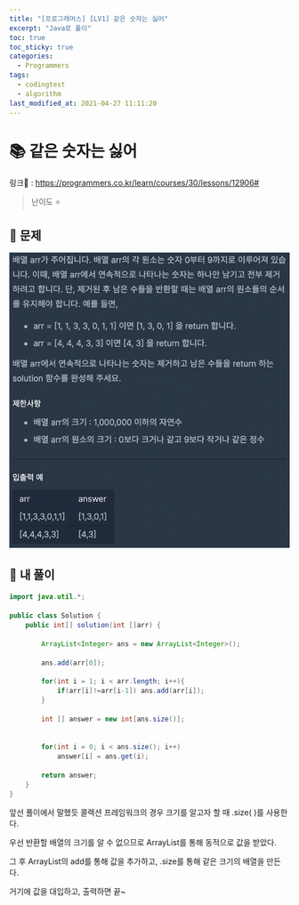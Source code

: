 ```yaml
---
title: "[프로그래머스] [LV1] 같은 숫자는 싫어"
excerpt: "Java로 풀이"
toc: true
toc_sticky: true
categories:
  - Programmers
tags:
  - codingtest
  - algorithm
last_modified_at: 2021-04-27 11:11:20
---
```


# 📚 같은 숫자는 싫어
  
링크📎 : <https://programmers.co.kr/learn/courses/30/lessons/12906#>  

>난이도 ⭐️
  
## 📖 문제  
  
![이미지](/assets/images/Programmers/Lv1/6-1.png)

  
## 📝 내 풀이  
  
```java
import java.util.*;

public class Solution {
    public int[] solution(int []arr) {
        
        ArrayList<Integer> ans = new ArrayList<Integer>();
        
        ans.add(arr[0]);
        
        for(int i = 1; i < arr.length; i++){
            if(arr[i]!=arr[i-1]) ans.add(arr[i]);
        }
        
        int [] answer = new int[ans.size()];
        
        
        for(int i = 0; i < ans.size(); i++)
            answer[i] = ans.get(i);

        return answer;
    }
}
```
  
앞선 풀이에서 말했듯 콜렉션 프레임워크의 경우 크기를 알고자 할 때 .size( )를 사용한다.  
  
우선 반환할 배열의 크기를 알 수 없으므로 ArrayList를 통해 동적으로 값을 받았다.  
  
그 후 ArrayList의 add를 통해 값을 추가하고, .size를 통해 같은 크기의 배열을 만든다.  
  
거기에 값을 대입하고, 출력하면 끝~
  